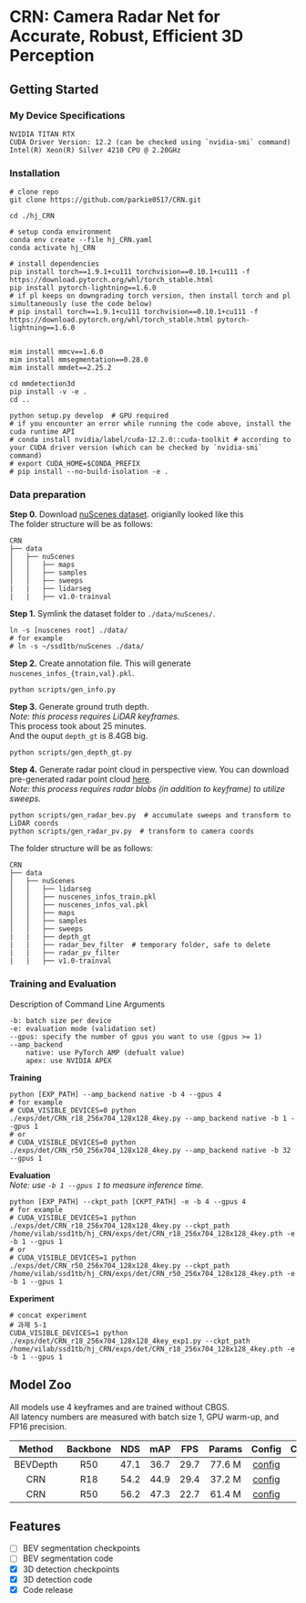 # CRN: Camera Radar Net for Accurate, Robust, Efficient 3D Perception



## Getting Started

### My Device Specifications
```
NVIDIA TITAN RTX
CUDA Driver Version: 12.2 (can be checked using `nvidia-smi` command)
Intel(R) Xeon(R) Silver 4210 CPU @ 2.20GHz
```

### Installation
```shell
# clone repo
git clone https://github.com/parkie0517/CRN.git

cd ./hj_CRN

# setup conda environment
conda env create --file hj_CRN.yaml
conda activate hj_CRN

# install dependencies
pip install torch==1.9.1+cu111 torchvision==0.10.1+cu111 -f https://download.pytorch.org/whl/torch_stable.html
pip install pytorch-lightning==1.6.0
# if pl keeps on downgrading torch version, then install torch and pl simultaneously (use the code below)
# pip install torch==1.9.1+cu111 torchvision==0.10.1+cu111 -f https://download.pytorch.org/whl/torch_stable.html pytorch-lightning==1.6.0


mim install mmcv==1.6.0
mim install mmsegmentation==0.28.0
mim install mmdet==2.25.2

cd mmdetection3d
pip install -v -e .
cd ..

python setup.py develop  # GPU required
# if you encounter an error while running the code above, install the cuda runtime API
# conda install nvidia/label/cuda-12.2.0::cuda-toolkit # according to your CUDA driver version (which can be checked by `nvidia-smi` command)
# export CUDA_HOME=$CONDA_PREFIX
# pip install --no-build-isolation -e .
```

### Data preparation
**Step 0.** Download [nuScenes dataset](https://www.nuscenes.org/nuscenes#download).
origianlly looked like this  
The folder structure will be as follows:
```
CRN
├── data
│   ├── nuScenes
│   │   ├── maps
│   │   ├── samples
│   │   ├── sweeps
|   |   ├── lidarseg
|   |   ├── v1.0-trainval
```

**Step 1.** Symlink the dataset folder to `./data/nuScenes/`.
```
ln -s [nuscenes root] ./data/
# for example
# ln -s ~/ssd1tb/nuScenes ./data/
```

**Step 2.** Create annotation file. 
This will generate `nuscenes_infos_{train,val}.pkl`.
```
python scripts/gen_info.py
```

**Step 3.** Generate ground truth depth.  
*Note: this process requires LiDAR keyframes.*  
This process took about 25 minutes.  
And the ouput `depth_gt` is 8.4GB big.  
```
python scripts/gen_depth_gt.py
```

**Step 4.** Generate radar point cloud in perspective view. 
You can download pre-generated radar point cloud [here](https://kaistackr-my.sharepoint.com/:u:/g/personal/youngseok_kim_kaist_ac_kr/EcEoswDVWu9GpGV5NSwGme4BvIjOm-sGusZdCQRyMdVUtw?e=OpZoQ4).  
*Note: this process requires radar blobs (in addition to keyframe) to utilize sweeps.*  
```
python scripts/gen_radar_bev.py  # accumulate sweeps and transform to LiDAR coords
python scripts/gen_radar_pv.py  # transform to camera coords
```

The folder structure will be as follows:
```
CRN
├── data
│   ├── nuScenes
│   │   ├── lidarseg
│   │   ├── nuscenes_infos_train.pkl
│   │   ├── nuscenes_infos_val.pkl
│   │   ├── maps
│   │   ├── samples
│   │   ├── sweeps
|   |   ├── depth_gt
|   |   ├── radar_bev_filter  # temporary folder, safe to delete
|   |   ├── radar_pv_filter
|   |   ├── v1.0-trainval
```

### Training and Evaluation

Description of Command Line Arguments  
```
-b: batch size per device  
-e: evaluation mode (validation set)  
--gpus: specify the number of gpus you want to use (gpus >= 1)  
--amp_backend
    native: use PyTorch AMP (defualt value)
    apex: use NVIDIA APEX
```

**Training**
```
python [EXP_PATH] --amp_backend native -b 4 --gpus 4
# for example
# CUDA_VISIBLE_DEVICES=0 python ./exps/det/CRN_r18_256x704_128x128_4key.py --amp_backend native -b 1 --gpus 1
# or
# CUDA_VISIBLE_DEVICES=0 python ./exps/det/CRN_r50_256x704_128x128_4key.py --amp_backend native -b 32 --gpus 1
```

**Evaluation**  
*Note: use `-b 1 --gpus 1` to measure inference time.*
```
python [EXP_PATH] --ckpt_path [CKPT_PATH] -e -b 4 --gpus 4
# for example
# CUDA_VISIBLE_DEVICES=1 python ./exps/det/CRN_r18_256x704_128x128_4key.py --ckpt_path /home/vilab/ssd1tb/hj_CRN/exps/det/CRN_r18_256x704_128x128_4key.pth -e -b 1 --gpus 1
# or
# CUDA_VISIBLE_DEVICES=1 python ./exps/det/CRN_r50_256x704_128x128_4key.py --ckpt_path /home/vilab/ssd1tb/hj_CRN/exps/det/CRN_r50_256x704_128x128_4key.pth -e -b 1 --gpus 1
```

**Experiment**
```
# concat experiment
# 과제 5-1
CUDA_VISIBLE_DEVICES=1 python ./exps/det/CRN_r18_256x704_128x128_4key_exp1.py --ckpt_path /home/vilab/ssd1tb/hj_CRN/exps/det/CRN_r18_256x704_128x128_4key.pth -e -b 1 --gpus 1

```

## Model Zoo
All models use 4 keyframes and are trained without CBGS.  
All latency numbers are measured with batch size 1, GPU warm-up, and FP16 precision.

|  Method  | Backbone | NDS  | mAP  | FPS  | Params | Config                                                  | Checkpoint                                                                                                  |
|:--------:|:--------:|:----:|:----:|:----:|:------:|:-------------------------------------------------------:|:-----------------------------------------------------------------------------------------------------------:|
| BEVDepth |   R50    | 47.1 | 36.7 | 29.7 | 77.6 M | [config](exps/det/BEVDepth_r50_256x704_128x128_4key.py) | [model](https://github.com/youngskkim/CRN/releases/download/v1.0/BEVDepth_r50_256x704_128x128_4key.pth) |
|   CRN    |   R18    | 54.2 | 44.9 | 29.4 | 37.2 M | [config](exps/det/CRN_r18_256x704_128x128_4key.py)      | [model](https://github.com/youngskkim/CRN/releases/download/v1.0/CRN_r18_256x704_128x128_4key.pth)      |
|   CRN    |   R50    | 56.2 | 47.3 | 22.7 | 61.4 M | [config](exps/det/CRN_r50_256x704_128x128_4key.py)      | [model](https://github.com/youngskkim/CRN/releases/download/v1.0/CRN_r50_256x704_128x128_4key.pth)      |


## Features
- [ ] BEV segmentation checkpoints 
- [ ] BEV segmentation code 
- [x] 3D detection checkpoints 
- [x] 3D detection code 
- [x] Code release 
